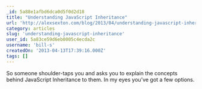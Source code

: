```yaml
---
_id: 5a88e1afbd6dca0d5f0d2d18
title: "Understanding JavaScript Inheritance"
url: 'http://alexsexton.com/blog/2013/04/understanding-javascript-inheritance/'
category: articles
slug: 'understanding-javascript-inheritance'
user_id: 5a83ce59d6eb0005c4ecda2c
username: 'bill-s'
createdOn: '2013-04-13T17:39:16.000Z'
tags: []
---
```


So someone shoulder-taps you and asks you to explain the concepts behind JavaScript Inheritance to them. In my eyes you’ve got a few options.

